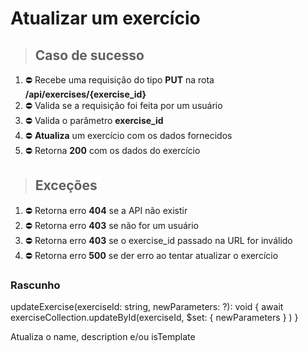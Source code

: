 # Atualizar um exercício

> ## Caso de sucesso

1. ⛔ Recebe uma requisição do tipo **PUT** na rota **/api/exercises/{exercise_id}**
2. ⛔ Valida se a requisição foi feita por um usuário
3. ⛔ Valida o parâmetro **exercise_id**
4. ⛔ **Atualiza** um exercício com os dados fornecidos
5. ⛔ Retorna **200** com os dados do exercício

> ## Exceções

1. ⛔ Retorna erro **404** se a API não existir
2. ⛔ Retorna erro **403** se não for um usuário
3. ⛔ Retorna erro **403** se o exercise_id passado na URL for inválido
4. ⛔ Retorna erro **500** se der erro ao tentar atualizar o exercício

### Rascunho

updateExercise(exerciseId: string, newParameters: ?): void {
  await exerciseCollection.updateById(exerciseId, 
    $set: {
      newParameters
    }
  )
}

Atualiza o name, description e/ou isTemplate
